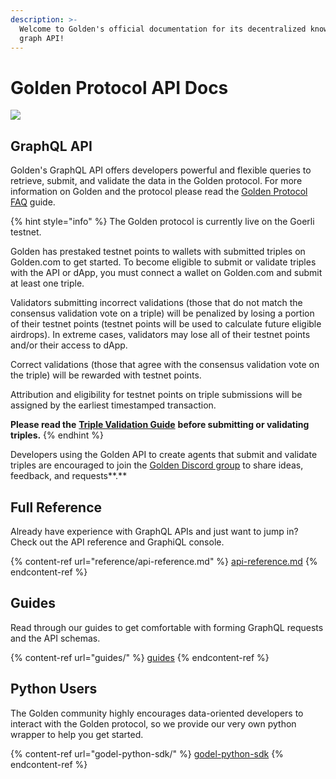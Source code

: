 ```yaml
---
description: >-
  Welcome to Golden's official documentation for its decentralized knowledge
  graph API!
---
```


# Golden Protocol API Docs

![](.gitbook/assets/golden\_api\_docs.png)

## GraphQL API

Golden's GraphQL API offers developers powerful and flexible queries to retrieve, submit, and validate the data in the Golden protocol. For more information on Golden and the protocol please read the [Golden Protocol FAQ](https://www.notion.so/goldenhq/Golden-Protocol-FAQ-78ae2357b9af44aeaa655cb1b1966ee4) guide.

{% hint style="info" %}
The Golden protocol is currently live on the Goerli testnet.&#x20;

Golden has prestaked testnet points to wallets with submitted triples on Golden.com to get started. To become eligible to submit or validate triples with the API or dApp, you must connect a wallet on Golden.com and submit at least one triple.

Validators submitting incorrect validations (those that do not match the consensus validation vote on a triple) will be penalized by losing a portion of their testnet points (testnet points will be used to calculate future eligible airdrops). In extreme cases, validators may lose all of their testnet points and/or their access to dApp.

Correct validations (those that agree with the consensus validation vote on the triple) will be rewarded with testnet points.

Attribution and eligibility for testnet points on triple submissions will be assigned by the earliest timestamped transaction.&#x20;

**Please read the** [**Triple Validation Guide**](https://www.notion.so/goldenhq/Triple-Validation-Guide-84ec0a78cfe941b9876007cccca61b31) **before submitting or validating triples.**
{% endhint %}

Developers using the Golden API to create agents that submit and validate triples are encouraged to join the [Golden Discord group](https://discord.gg/golden-protocol) to share ideas, feedback, and requests**.**

## Full Reference

Already have experience with GraphQL APIs and just want to jump in? Check out the API reference and GraphiQL console.

{% content-ref url="reference/api-reference.md" %}
[api-reference.md](reference/api-reference.md)
{% endcontent-ref %}

## Guides

Read through our guides to get comfortable with forming GraphQL requests and the API schemas.

{% content-ref url="guides/" %}
[guides](guides/)
{% endcontent-ref %}

## Python Users

The Golden community highly encourages data-oriented developers to interact with the Golden protocol, so we provide our very own python wrapper to help you get started.

{% content-ref url="godel-python-sdk/" %}
[godel-python-sdk](godel-python-sdk/)
{% endcontent-ref %}
